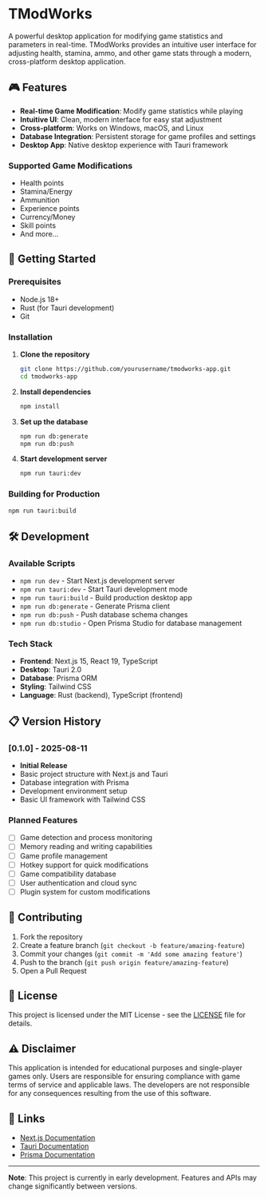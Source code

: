 # TModWorks

A powerful desktop application for modifying game statistics and parameters in real-time. TModWorks provides an intuitive user interface for adjusting health, stamina, ammo, and other game stats through a modern, cross-platform desktop application.

## 🎮 Features

- **Real-time Game Modification**: Modify game statistics while playing
- **Intuitive UI**: Clean, modern interface for easy stat adjustment
- **Cross-platform**: Works on Windows, macOS, and Linux
- **Database Integration**: Persistent storage for game profiles and settings
- **Desktop App**: Native desktop experience with Tauri framework

### Supported Game Modifications

- Health points
- Stamina/Energy
- Ammunition
- Experience points
- Currency/Money
- Skill points
- And more...

## 🚀 Getting Started

### Prerequisites

- Node.js 18+
- Rust (for Tauri development)
- Git

### Installation

1. **Clone the repository**

   ```bash
   git clone https://github.com/yourusername/tmodworks-app.git
   cd tmodworks-app
   ```

2. **Install dependencies**

   ```bash
   npm install
   ```

3. **Set up the database**

   ```bash
   npm run db:generate
   npm run db:push
   ```

4. **Start development server**
   ```bash
   npm run tauri:dev
   ```

### Building for Production

```bash
npm run tauri:build
```

## 🛠️ Development

### Available Scripts

- `npm run dev` - Start Next.js development server
- `npm run tauri:dev` - Start Tauri development mode
- `npm run tauri:build` - Build production desktop app
- `npm run db:generate` - Generate Prisma client
- `npm run db:push` - Push database schema changes
- `npm run db:studio` - Open Prisma Studio for database management

### Tech Stack

- **Frontend**: Next.js 15, React 19, TypeScript
- **Desktop**: Tauri 2.0
- **Database**: Prisma ORM
- **Styling**: Tailwind CSS
- **Language**: Rust (backend), TypeScript (frontend)

## 📋 Version History

### [0.1.0] - 2025-08-11

- **Initial Release**
- Basic project structure with Next.js and Tauri
- Database integration with Prisma
- Development environment setup
- Basic UI framework with Tailwind CSS

### Planned Features

- [ ] Game detection and process monitoring
- [ ] Memory reading and writing capabilities
- [ ] Game profile management
- [ ] Hotkey support for quick modifications
- [ ] Game compatibility database
- [ ] User authentication and cloud sync
- [ ] Plugin system for custom modifications

## 🤝 Contributing

1. Fork the repository
2. Create a feature branch (`git checkout -b feature/amazing-feature`)
3. Commit your changes (`git commit -m 'Add some amazing feature'`)
4. Push to the branch (`git push origin feature/amazing-feature`)
5. Open a Pull Request

## 📝 License

This project is licensed under the MIT License - see the [LICENSE](LICENSE) file for details.

## ⚠️ Disclaimer

This application is intended for educational purposes and single-player games only. Users are responsible for ensuring compliance with game terms of service and applicable laws. The developers are not responsible for any consequences resulting from the use of this software.

## 🔗 Links

- [Next.js Documentation](https://nextjs.org/docs)
- [Tauri Documentation](https://tauri.app/docs)
- [Prisma Documentation](https://www.prisma.io/docs)

---

**Note**: This project is currently in early development. Features and APIs may change significantly between versions.
